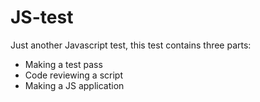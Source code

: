 # JS-test

Just another Javascript test, this test contains three parts:

- Making a test pass
- Code reviewing a script
- Making a JS application
